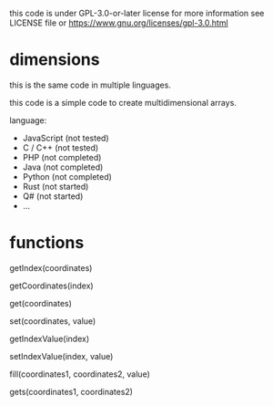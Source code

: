 this code is under GPL-3.0-or-later license for more information see LICENSE file or https://www.gnu.org/licenses/gpl-3.0.html

# dimensions
this is the same code in multiple linguages.

this code is a simple code to create multidimensional arrays.

language:
  - JavaScript (not tested)
  - C / C++ (not tested)
  - PHP (not completed)
  - Java (not completed)
  - Python (not completed)
  - Rust (not started)
  - Q# (not started)
  - ...

# functions
getIndex(coordinates)

getCoordinates(index)

get(coordinates)

set(coordinates, value)

getIndexValue(index)

setIndexValue(index, value)

fill(coordinates1, coordinates2, value)

gets(coordinates1, coordinates2)